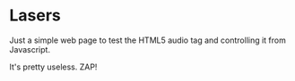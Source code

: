 # Lasers
Just a simple web page to test the HTML5 audio tag and controlling it from Javascript.

It's pretty useless. ZAP!

